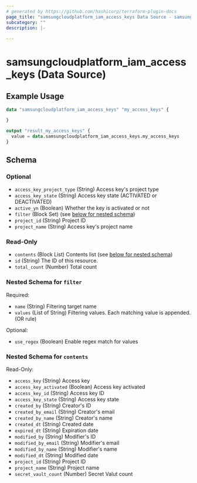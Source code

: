 ```yaml
---
# generated by https://github.com/hashicorp/terraform-plugin-docs
page_title: "samsungcloudplatform_iam_access_keys Data Source - samsungcloudplatform"
subcategory: ""
description: |-
  
---
```


# samsungcloudplatform_iam_access_keys (Data Source)



## Example Usage

```terraform
data "samsungcloudplatform_iam_access_keys" "my_access_keys" {

}

output "result_my_access_keys" {
  value = data.samsungcloudplatform_iam_access_keys.my_access_keys
}
```

<!-- schema generated by tfplugindocs -->
## Schema

### Optional

- `access_key_project_type` (String) Access key's project type
- `access_key_state` (String) Access key state (ACTIVATED or DEACTIVATED)
- `active_yn` (Boolean) Whether the key is activated or not
- `filter` (Block Set) (see [below for nested schema](#nestedblock--filter))
- `project_id` (String) Project ID
- `project_name` (String) Access key's project name

### Read-Only

- `contents` (Block List) Contents list (see [below for nested schema](#nestedblock--contents))
- `id` (String) The ID of this resource.
- `total_count` (Number) Total count

<a id="nestedblock--filter"></a>
### Nested Schema for `filter`

Required:

- `name` (String) Filtering target name
- `values` (List of String) Filtering values. Each matching value is appended. (OR rule)

Optional:

- `use_regex` (Boolean) Enable regex match for values


<a id="nestedblock--contents"></a>
### Nested Schema for `contents`

Read-Only:

- `access_key` (String) Access key
- `access_key_activated` (Boolean) Access key activated
- `access_key_id` (String) Access key ID
- `access_key_state` (String) Access key state
- `created_by` (String) Creator's ID
- `created_by_email` (String) Creator's email
- `created_by_name` (String) Creator's name
- `created_dt` (String) Created date
- `expired_dt` (String) Expiration date
- `modified_by` (String) Modifier's ID
- `modified_by_email` (String) Modifier's email
- `modified_by_name` (String) Modifier's name
- `modified_dt` (String) Modified date
- `project_id` (String) Project ID
- `project_name` (String) Project name
- `secret_vault_count` (Number) Secret Valut count


